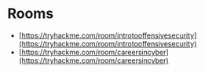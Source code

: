 # Rooms

- [https://tryhackme.com/room/introtooffensivesecurity](https://tryhackme.com/room/introtooffensivesecurity)
- [https://tryhackme.com/room/careersincyber](https://tryhackme.com/room/careersincyber)
